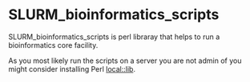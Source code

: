 # SLURM_bioinformatics_scripts
SLURM_bioinformatics_scripts is perl libraray that helps to run a bioinformatics core facility.

As you most likely run the scripts on a server you are not admin of you might consider installing Perl <a href='http://search.cpan.org/~apeiron/local-lib-1.008004/lib/local/lib.pm'>local::lib</a>.
